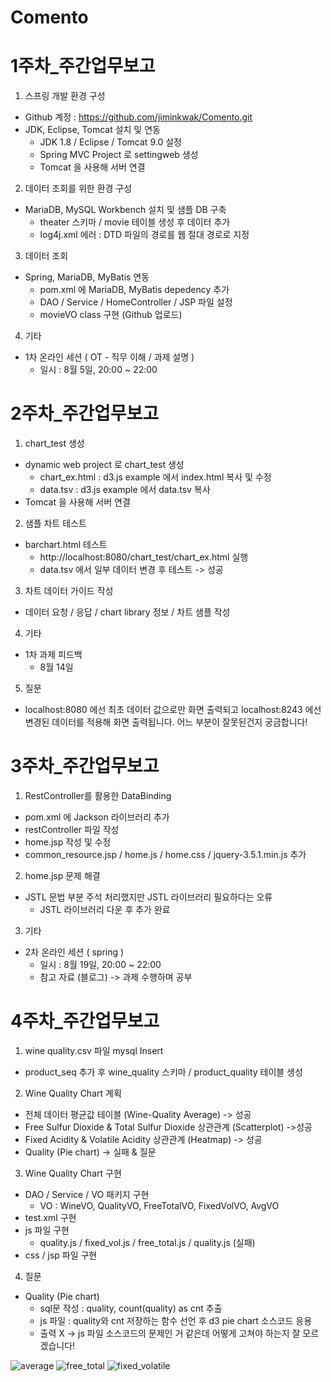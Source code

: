 # Comento

# 1주차_주간업무보고

1. 스프링 개발 환경 구성 
* Github 계정 : https://github.com/jiminkwak/Comento.git  
* JDK, Eclipse, Tomcat 설치 및 연동 
  + JDK 1.8 / Eclipse / Tomcat 9.0 설정 
  + Spring MVC Project 로 settingweb 생성 
  + Tomcat 을 사용해 서버 연결 
 
 
 
2. 데이터 조회를 위한 환경 구성 
* MariaDB, MySQL Workbench 설치 및 샘플 DB 구축 
  + theater 스키마 / movie 테이블 생성 후 데이터 추가 
  + log4j.xml 에러 : DTD 파일의 경로를 웹 절대 경로로 지정 
  
  
  
3. 데이터 조회 
* Spring, MariaDB, MyBatis 연동 
  + pom.xml 에 MariaDB, MyBatis depedency 추가 
  + DAO / Service / HomeController / JSP 파일 설정 
  + movieVO class 구현 (Github 업로드) 
   
   
 
4. 기타 
* 1차 온라인 세션 ( OT - 직무 이해 / 과제 설명 ) 
  + 일시 : 8월 5일, 20:00 ~ 22:00 
      
      

# 2주차_주간업무보고

1. chart_test 생성  
* dynamic web project 로 chart_test 생성 
  + chart_ex.html : d3.js example 에서 index.html 복사 및 수정 
  + data.tsv : d3.js example 에서 data.tsv 복사 
* Tomcat 을 사용해 서버 연결  

2. 샘플 차트 테스트  
* barchart.html 테스트 
  + http://localhost:8080/chart_test/chart_ex.html 실행
  + data.tsv 에서 일부 데이터 변경 후 테스트 -> 성공

3. 차트 데이터 가이드 작성
* 데이터 요청 / 응답 / chart library 정보 / 차트 샘플 작성 

4. 기타 
* 1차 과제 피드백 
  + 8월 14일  
  
5. 질문 
  - localhost:8080 에선 최초 데이터 값으로만 화면 출력되고 localhost:8243 에선 변경된 데이터를 적용해 화면 출력됩니다. 어느 부분이 잘못된건지 궁금합니다!




# 3주차_주간업무보고

1. RestController를 활용한 DataBinding
* pom.xml 에 Jackson 라이브러리 추가
* restController 파일 작성
* home.jsp 작성 및 수정
* common_resource.jsp / home.js / home.css / jquery-3.5.1.min.js 추가

2. home.jsp 문제 해결
* JSTL 문법 부분 주석 처리했지만 JSTL 라이브러리 필요하다는 오류
  + JSTL 라이브러리 다운 후 추가 완료

3. 기타
* 2차 온라인 세션 ( spring )
  + 일시 : 8월 19일, 20:00 ~ 22:00
  + 참고 자료 (블로그) -> 과제 수행하며 공부
    
    
# 4주차_주간업무보고

1. wine quality.csv 파일 mysql Insert
* product_seq 추가 후 wine_quality 스키마 / product_quality 테이블 생성

2. Wine Quality Chart 계획
* 전체 데이터 평균값 테이블 (Wine-Quality Average) -> 성공
* Free Sulfur Dioxide & Total Sulfur Dioxide 상관관계 (Scatterplot) ->성공
* Fixed Acidity & Volatile Acidity 상관관계 (Heatmap) -> 성공
* Quality (Pie chart) -> 실패 & 질문

3. Wine Quality Chart 구현
* DAO / Service / VO 패키지 구현
  + VO : WineVO, QualityVO, FreeTotalVO, FixedVolVO, AvgVO
* test.xml 구현
* js 파일 구현
  + quality.js / fixed_vol.js / free_total.js / quality.js (실패)
* css / jsp 파일 구현

4. 질문
* Quality (Pie chart)
  + sql문 작성 : quality, count(quality) as cnt 추출
  + js 파일 : quality와 cnt 저장하는 함수 선언 후 d3 pie chart 소스코드 응용
  + 출력 X -> js 파일 소스코드의 문제인 거 같은데 어떻게 고쳐야 하는지 잘 모르겠습니다!


![average](https://user-images.githubusercontent.com/40231379/91695207-c330a680-eba8-11ea-964f-7de68eced296.JPG)
![free_total](https://user-images.githubusercontent.com/40231379/91695214-c5930080-eba8-11ea-8961-416336382c04.JPG)
![fixed_volatile](https://user-images.githubusercontent.com/40231379/91695220-c6c42d80-eba8-11ea-8707-c6693ac6b0e7.JPG)

